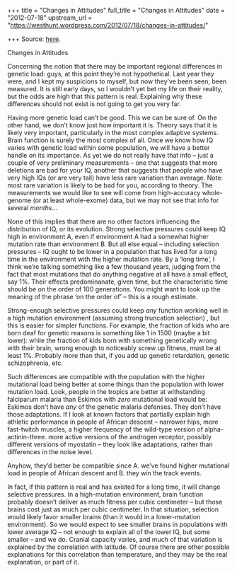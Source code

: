 +++
title = "Changes in Attitudes"
full_title = "Changes in Attitudes"
date = "2012-07-18"
upstream_url = "https://westhunt.wordpress.com/2012/07/18/changes-in-attitudes/"

+++
Source: [here](https://westhunt.wordpress.com/2012/07/18/changes-in-attitudes/).

Changes in Attitudes

Concerning the notion that there may be important regional differences
in genetic load:  guys, at this point they’re not hypothetical. Last
year they were, and I kept my suspicions to myself, but now they’ve been
seen, been measured. It is still early days, so I wouldn’t yet bet my
life on their reality, but the odds are high that this pattern is real.
Explaining why these differences should not exist is not going to get
you very far.

Having more genetic load can’t be good. This we can be sure of. On the
other hand, we don’t know just how important it is. Theory says that it
is likely very important, particularly in the most complex adaptive
systems. Brain function is surely the most complex of all. Once we know
how IQ varies with genetic load within some population, we will have a
better handle on its importance. As yet we do not really have that info
– just a couple of very preliminary measurements – one that suggests
that more deletions are bad for your IQ, another that suggests that
people who have very high IQs (or are very tall) have less rare
variation than average. Note: most rare variation is likely to be bad
for you, according to theory. The measurements we would like to see
will come from high-accuracy whole-genome (or at least whole-exome)
data, but we may not see that info for several *months*…

None of this implies that there are no other factors influencing the
distribution of IQ, or its evolution. Strong selective pressures could
keep IQ high in environment A, even if environment A had a somewhat
higher mutation rate than environment B. But all else equal –
including selection pressures – IQ ought to be lower in a population
that has lived for a long time in the environment with the higher
mutation rate. By a ‘long time’, I think we’re talking something like a
few thousand years, judging from the fact that most mutations that do
anything negative at all have a small effect, say 1%. Their effects
predominanate, given time, but the characteristic time should be on the
order of 100 generations. You might want to look up the meaning of the
phrase ‘on the order of’ – this is a rough estimate.

Strong-enough selective pressures could keep *any* function working well
in a high mutation environment (assuming strong truncation selection) ,
but this is easier for simpler functions. For example, the fraction of
kids who are born deaf for genetic reasons is something like 1 in 1500
(maybe a bit lower): while the fraction of kids born with something
genetically wrong with their brain, wrong enough to noticeably screw up
fitness, must be at least 1%. Probably more than that, if you add up
genetic retardation, genetic schizophrenia, etc.

Such differences are compatible with the population with the higher
mutational load being better at some things than the population with
lower mutation load. Look, people in the tropics are better at
withstanding falciparum malaria than Eskimos with *zero* mutational load
would be: Eskimos don’t have *any* of the genetic malaria defenses.
They don’t have those adaptations. If I look at known factors that
partially explain high athletic performance in people of African descent
– narrower hips, more fast-twitch muscles, a higher frequency of the
wild-type version of alpha-actinin-three. more active versions of the
androgen receptor, possibly different versions of myostatin – they look
like adaptations, rather than differences in the noise level.

Anyhow, they’d better be compatible since A. we’ve found higher
mutational load in people of African descent and B. they win the track
events.

In fact, if this pattern is real and has existed for a long time, it
will change selective pressures. In a high-mutation environment, brain
function probably doesn’t deliver as much fitness per cubic centimeter –
but those brains cost just as much per cubic centimeter. In that
situation, selection would likely favor smaller brains (than it would in
a lower-mutation environment). So we would expect to see smaller
brains in populations with lower average IQ – not enough to explain all
of the lower IQ, but some smaller – and we do. Cranial capacity varies,
and much of that variation is explained by the correlation with
latitude. Of course there are other possible explanations for this
correlation than temperature, and they may be the real explanation, or
part of it.

